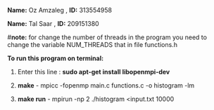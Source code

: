 **Name:** Oz Amzaleg , **ID:** 313554958

**Name:** Tal Saar , **ID:** 209151380

#**note:** for change the number of threads in the program you need to change the variable NUM_THREADS that in file functions.h

**To run this program on terminal:**

1) Enter this line : **sudo apt-get install libopenmpi-dev**

2) **make** - mpicc -fopenmp main.c functions.c -o histogram -lm

3) **make run** - mpirun -np 2 ./histogram <input.txt 10000  
